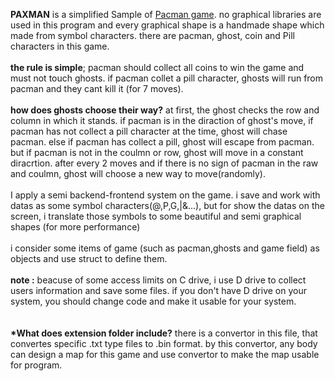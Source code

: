 <b>PAXMAN</b> is a simplified Sample of <a href = "https://g.co/kgs/jFAVThh" target = "_self">Pacman game</a>. no graphical libraries are used in this program and every graphical shape is a handmade shape which made from symbol characters. there are pacman, ghost, coin and Pill characters in this game.<br><br> <b>the rule is simple</b>; pacman should collect all coins to win the game and must not touch ghosts. if pacman collet a pill character, ghosts will run from pacman and they cant kill it (for 7 moves).<br><br><b>how does ghosts choose their way?</b> at first, the ghost checks the row and column in which it stands. if pacman is in the diraction of ghost's move, if pacman has not collect a pill character at the time, ghost will chase pacman. else if pacman has collect a pill, ghost will escape from pacman. but if pacman is not in the coulmn or row, ghost will move in a constant diracrtion. after every 2 moves and if there is no sign of pacman in the raw and coulmn, ghost will choose a new way to move(randomly).<br><br>I apply a semi backend-frontend system on the game. i save and work with datas as some symbol characters(@,P,G,|&...), but for show the datas on the screen, i translate those symbols to some beautiful and semi graphical shapes (for more performance)<br><br>i consider some items of game (such as pacman,ghosts and game field) as objects and use struct to define them.<br><br><b>note :</b> beacuse of some access limits on C drive, i use D drive to collect users information and save some files. if you don't have D drive on your system, you should change code and make it usable for your system.<br><br><br><b>*What does extension folder include?</b> there is a convertor in this file, that convertes specific .txt type files to .bin format. by this convertor, any body can design a map for this game and use convertor to make the map usable for program.
